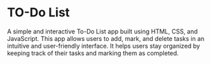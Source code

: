 # TO-Do List
A simple and interactive To-Do List app built using HTML, CSS, and JavaScript. This app allows users to add, mark, and delete tasks in an intuitive and user-friendly interface. It helps users stay organized by keeping track of their tasks and marking them as completed.
